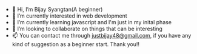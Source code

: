 - 👋 Hi, I’m Bijay Syangtan(A beginner)
- 👀 I’m currently interested in web development
- 🌱 I’m currently learning javascript and I'm just in my inital phase
- 💞️ I’m looking to collaborate on things that can be interesting
- 📫 You can contact me through justbijay48@gmail.com, if you have any kind of suggestion as a beginner start. Thank you!!

<!---
justbijay44/justbijay44 is a ✨ special ✨ repository because its `README.md` (this file) appears on your GitHub profile.
You can click the Preview link to take a look at your changes.
--->
